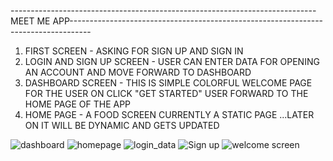 ----------------------------------------------------------------------------MEET ME APP-----------------------------------------------------------------------------------

1. FIRST SCREEN - ASKING FOR SIGN UP AND SIGN IN
2. LOGIN AND SIGN UP SCREEN - USER CAN ENTER DATA FOR OPENING AN ACCOUNT AND MOVE FORWARD TO DASHBOARD
3. DASHBOARD SCREEN - THIS IS SIMPLE COLORFUL WELCOME PAGE FOR THE USER ON CLICK "GET STARTED" USER FORWARD TO THE HOME PAGE OF THE APP
4. HOME PAGE - A FOOD SCREEN CURRENTLY A STATIC PAGE ...LATER ON IT WILL BE DYNAMIC AND GETS UPDATED





![dashboard](https://user-images.githubusercontent.com/98485902/183157851-62bf6b7c-f46f-4323-8d5e-0455016fd137.png)
![homepage](https://user-images.githubusercontent.com/98485902/183157857-3c4dca92-e88a-4973-abb7-ccb7cb81041e.png)
![login_data](https://user-images.githubusercontent.com/98485902/183157860-aa60f1b7-0ccd-4bd1-b5c2-96c388dfa2ef.png)
![Sign up](https://user-images.githubusercontent.com/98485902/183157861-8054ffb2-8d1e-440b-a135-1611a4fa08d4.png)
![welcome screen](https://user-images.githubusercontent.com/98485902/183157863-e3c03a47-541d-4d1c-b42f-e213203ae693.png)
